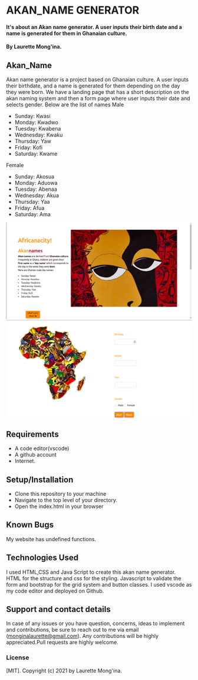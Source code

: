# AKAN_NAME GENERATOR
#### It's about an Akan name generator. A user inputs their birth date and a name is generated for them in Ghanaian culture.
#### By Laurette Mong'ina.
## Akan_Name
Akan name generator is a project based on Ghanaian culture. A user inputs their birthdate, and a name is generated for them depending on the day they were born. We have a landing page that has a short description on the akan naming system and then a form page where user inputs their date and selects gender. Below are the list of names
Male
<ul>
<li>Sunday: Kwasi</li>

<li>Monday: Kwadwo</li>

<li>Tuesday: Kwabena</li>

<li>Wednesday: Kwaku</li>

<li>Thursday:  Yaw</li>

<li>Friday: Kofi</li>

<li>Saturday: Kwame</li>
</ul>
Female
<ul>
<li>Sunday: Akosua</li>

<li>Monday: Aduowa</li>

<li>Tuesday: Abenaa</li>

<li>Wednesday: Akua</li>

<li>Thursday:  Yaa</li>

<li>Friday: Afua</li>

<li>Saturday: Ama</li>
</ul>



<img src="./img.png" alt="Getting Started">
<img src="./img2.png" alt="Getting Started">

## Requirements
<ul>
<li>A code editor(vscode)</li>
<li>A github account</li>
<li>Internet.</li>
</ul>

## Setup/Installation
<ul>
<li>Clone this repository to your machine</li>
<li>Navigate to the top level of your directory.</li>
<li>Open the index.html in your browser</li>
</ul>

## Known Bugs
My website has undefined functions.
## Technologies Used
I used HTML,CSS and Java Script to create this akan name generator. HTML for the structure and css for the styling. Javascript to validate the form and bootstrap for the grid system and button classes. I used vscode as my code editor and deployed on Github.
## Support and contact details
In case of any issues or you have question, concerns, ideas to implement and contributions, be sure to reach out to me via email (monginalaurette@gmail.com). Any contributions will be highly appreciated.Pull requests are highly welcome.
### License
[MIT].
Copyright (c) 2021 by Laurette Mong'ina.